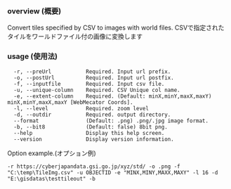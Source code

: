 
### overview  (概要)
Convert tiles specified by CSV to images with world files.
CSVで指定されたタイルをワールドファイル付の画像に変換します

### usage (使用法)
```
  -r, --preUrl           Required. Input url prefix.
  -o, --postUrl          Required. Input url postfix.
  -f, --inputfile        Required. Input csv file.
  -u, --unique-column    Required. CSV Unique col name.
  -e, --extent-column    Required. (Default: minX,minY,maxX,maxY) minX,minY,maxX,maxY [WebMecator Coords].
  -l, --level            Required. zoom level
  -d, --outdir           Required. output directory.
  --format               (Default: .png) .png/.jpg image format.
  -b, --bit8             (Default: false) 8bit png.
  --help                 Display this help screen.
  --version              Display version information.
```

Option example.(オプション例)
```
-r https://cyberjapandata.gsi.go.jp/xyz/std/ -o .png -f "C:\temp\TileImg.csv" -u OBJECTID -e "MINX,MINY,MAXX,MAXY" -l 16 -d "E:\gisdatas\testtileout" -b
```